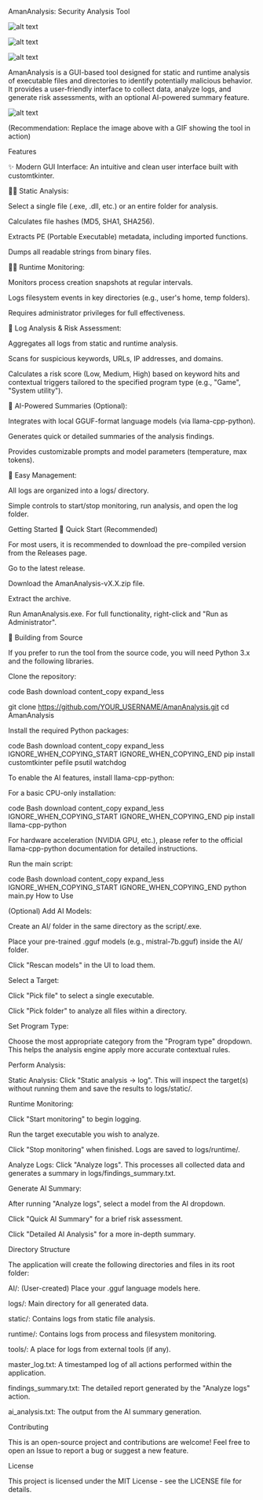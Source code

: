 AmanAnalysis: Security Analysis Tool

![alt text](https://img.shields.io/badge/python-3.10+-blue.svg)


![alt text](https://img.shields.io/badge/license-MIT-green.svg)


![alt text](https://img.shields.io/github/v/release/YOUR_USERNAME/AmanAnalysis)

AmanAnalysis is a GUI-based tool designed for static and runtime analysis of executable files and directories to identify potentially malicious behavior. It provides a user-friendly interface to collect data, analyze logs, and generate risk assessments, with an optional AI-powered summary feature.

![alt text](https://user-images.githubusercontent.com/26814775/164991223-f31f9c8f-162e-47e0-8260-5232b70f1561.png)

(Recommendation: Replace the image above with a GIF showing the tool in action)

Features

✨ Modern GUI Interface: An intuitive and clean user interface built with customtkinter.

🕵️‍♂️ Static Analysis:

Select a single file (.exe, .dll, etc.) or an entire folder for analysis.

Calculates file hashes (MD5, SHA1, SHA256).

Extracts PE (Portable Executable) metadata, including imported functions.

Dumps all readable strings from binary files.

🏃‍♂️ Runtime Monitoring:

Monitors process creation snapshots at regular intervals.

Logs filesystem events in key directories (e.g., user's home, temp folders).

Requires administrator privileges for full effectiveness.

📝 Log Analysis & Risk Assessment:

Aggregates all logs from static and runtime analysis.

Scans for suspicious keywords, URLs, IP addresses, and domains.

Calculates a risk score (Low, Medium, High) based on keyword hits and contextual triggers tailored to the specified program type (e.g., "Game", "System utility").

🤖 AI-Powered Summaries (Optional):

Integrates with local GGUF-format language models (via llama-cpp-python).

Generates quick or detailed summaries of the analysis findings.

Provides customizable prompts and model parameters (temperature, max tokens).

📂 Easy Management:

All logs are organized into a logs/ directory.

Simple controls to start/stop monitoring, run analysis, and open the log folder.

Getting Started
🚀 Quick Start (Recommended)

For most users, it is recommended to download the pre-compiled version from the Releases page.

Go to the latest release.

Download the AmanAnalysis-vX.X.zip file.

Extract the archive.

Run AmanAnalysis.exe. For full functionality, right-click and "Run as Administrator".

🔧 Building from Source

If you prefer to run the tool from the source code, you will need Python 3.x and the following libraries.

Clone the repository:

code
Bash
download
content_copy
expand_less

git clone https://github.com/YOUR_USERNAME/AmanAnalysis.git
cd AmanAnalysis

Install the required Python packages:

code
Bash
download
content_copy
expand_less
IGNORE_WHEN_COPYING_START
IGNORE_WHEN_COPYING_END
pip install customtkinter pefile psutil watchdog

To enable the AI features, install llama-cpp-python:

For a basic CPU-only installation:

code
Bash
download
content_copy
expand_less
IGNORE_WHEN_COPYING_START
IGNORE_WHEN_COPYING_END
pip install llama-cpp-python

For hardware acceleration (NVIDIA GPU, etc.), please refer to the official llama-cpp-python documentation for detailed instructions.

Run the main script:

code
Bash
download
content_copy
expand_less
IGNORE_WHEN_COPYING_START
IGNORE_WHEN_COPYING_END
python main.py
How to Use

(Optional) Add AI Models:

Create an AI/ folder in the same directory as the script/.exe.

Place your pre-trained .gguf models (e.g., mistral-7b.gguf) inside the AI/ folder.

Click "Rescan models" in the UI to load them.

Select a Target:

Click "Pick file" to select a single executable.

Click "Pick folder" to analyze all files within a directory.

Set Program Type:

Choose the most appropriate category from the "Program type" dropdown. This helps the analysis engine apply more accurate contextual rules.

Perform Analysis:

Static Analysis: Click "Static analysis → log". This will inspect the target(s) without running them and save the results to logs/static/.

Runtime Monitoring:

Click "Start monitoring" to begin logging.

Run the target executable you wish to analyze.

Click "Stop monitoring" when finished. Logs are saved to logs/runtime/.

Analyze Logs: Click "Analyze logs". This processes all collected data and generates a summary in logs/findings_summary.txt.

Generate AI Summary:

After running "Analyze logs", select a model from the AI dropdown.

Click "Quick AI Summary" for a brief risk assessment.

Click "Detailed AI Analysis" for a more in-depth summary.

Directory Structure

The application will create the following directories and files in its root folder:

AI/: (User-created) Place your .gguf language models here.

logs/: Main directory for all generated data.

static/: Contains logs from static file analysis.

runtime/: Contains logs from process and filesystem monitoring.

tools/: A place for logs from external tools (if any).

master_log.txt: A timestamped log of all actions performed within the application.

findings_summary.txt: The detailed report generated by the "Analyze logs" action.

ai_analysis.txt: The output from the AI summary generation.

Contributing

This is an open-source project and contributions are welcome! Feel free to open an Issue to report a bug or suggest a new feature.

License

This project is licensed under the MIT License - see the LICENSE file for details.
